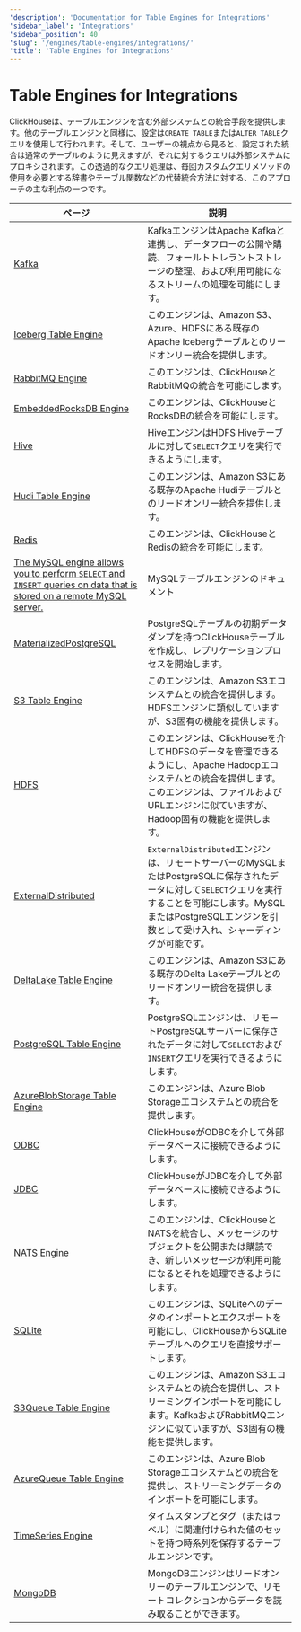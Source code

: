 ```yaml
---
'description': 'Documentation for Table Engines for Integrations'
'sidebar_label': 'Integrations'
'sidebar_position': 40
'slug': '/engines/table-engines/integrations/'
'title': 'Table Engines for Integrations'
---
```





# Table Engines for Integrations

ClickHouseは、テーブルエンジンを含む外部システムとの統合手段を提供します。他のテーブルエンジンと同様に、設定は`CREATE TABLE`または`ALTER TABLE`クエリを使用して行われます。そして、ユーザーの視点から見ると、設定された統合は通常のテーブルのように見えますが、それに対するクエリは外部システムにプロキシされます。この透過的なクエリ処理は、毎回カスタムクエリメソッドの使用を必要とする辞書やテーブル関数などの代替統合方法に対する、このアプローチの主な利点の一つです。

<!-- The table of contents table for this page is automatically generated by 
https://github.com/ClickHouse/clickhouse-docs/blob/main/scripts/autogenerate-table-of-contents.sh
from the YAML front matter fields: slug, description, title.

If you've spotted an error, please edit the YML frontmatter of the pages themselves.
-->
| ページ | 説明 |
|-----|-----|
| [Kafka](/engines/table-engines/integrations/kafka) | KafkaエンジンはApache Kafkaと連携し、データフローの公開や購読、フォールトトレラントストレージの整理、および利用可能になるストリームの処理を可能にします。 |
| [Iceberg Table Engine](/engines/table-engines/integrations/iceberg) | このエンジンは、Amazon S3、Azure、HDFSにある既存のApache Icebergテーブルとのリードオンリー統合を提供します。 |
| [RabbitMQ Engine](/engines/table-engines/integrations/rabbitmq) | このエンジンは、ClickHouseとRabbitMQの統合を可能にします。 |
| [EmbeddedRocksDB Engine](/engines/table-engines/integrations/embedded-rocksdb) | このエンジンは、ClickHouseとRocksDBの統合を可能にします。 |
| [Hive](/engines/table-engines/integrations/hive) | HiveエンジンはHDFS Hiveテーブルに対して`SELECT`クエリを実行できるようにします。 |
| [Hudi Table Engine](/engines/table-engines/integrations/hudi) | このエンジンは、Amazon S3にある既存のApache Hudiテーブルとのリードオンリー統合を提供します。 |
| [Redis](/engines/table-engines/integrations/redis) | このエンジンは、ClickHouseとRedisの統合を可能にします。 |
| [The MySQL engine allows you to perform `SELECT` and `INSERT` queries on data that is stored on a remote MySQL server.](/engines/table-engines/integrations/mysql) | MySQLテーブルエンジンのドキュメント |
| [MaterializedPostgreSQL](/engines/table-engines/integrations/materialized-postgresql) | PostgreSQLテーブルの初期データダンプを持つClickHouseテーブルを作成し、レプリケーションプロセスを開始します。 |
| [S3 Table Engine](/engines/table-engines/integrations/s3) | このエンジンは、Amazon S3エコシステムとの統合を提供します。HDFSエンジンに類似していますが、S3固有の機能を提供します。 |
| [HDFS](/engines/table-engines/integrations/hdfs) | このエンジンは、ClickHouseを介してHDFSのデータを管理できるようにし、Apache Hadoopエコシステムとの統合を提供します。このエンジンは、ファイルおよびURLエンジンに似ていますが、Hadoop固有の機能を提供します。 |
| [ExternalDistributed](/engines/table-engines/integrations/ExternalDistributed) | `ExternalDistributed`エンジンは、リモートサーバーのMySQLまたはPostgreSQLに保存されたデータに対して`SELECT`クエリを実行することを可能にします。MySQLまたはPostgreSQLエンジンを引数として受け入れ、シャーディングが可能です。 |
| [DeltaLake Table Engine](/engines/table-engines/integrations/deltalake) | このエンジンは、Amazon S3にある既存のDelta Lakeテーブルとのリードオンリー統合を提供します。 |
| [PostgreSQL Table Engine](/engines/table-engines/integrations/postgresql) | PostgreSQLエンジンは、リモートPostgreSQLサーバーに保存されたデータに対して`SELECT`および`INSERT`クエリを実行できるようにします。 |
| [AzureBlobStorage Table Engine](/engines/table-engines/integrations/azureBlobStorage) | このエンジンは、Azure Blob Storageエコシステムとの統合を提供します。 |
| [ODBC](/engines/table-engines/integrations/odbc) | ClickHouseがODBCを介して外部データベースに接続できるようにします。 |
| [JDBC](/engines/table-engines/integrations/jdbc) | ClickHouseがJDBCを介して外部データベースに接続できるようにします。 |
| [NATS Engine](/engines/table-engines/integrations/nats) | このエンジンは、ClickHouseとNATSを統合し、メッセージのサブジェクトを公開または購読でき、新しいメッセージが利用可能になるとそれを処理できるようにします。 |
| [SQLite](/engines/table-engines/integrations/sqlite) | このエンジンは、SQLiteへのデータのインポートとエクスポートを可能にし、ClickHouseからSQLiteテーブルへのクエリを直接サポートします。 |
| [S3Queue Table Engine](/engines/table-engines/integrations/s3queue) | このエンジンは、Amazon S3エコシステムとの統合を提供し、ストリーミングインポートを可能にします。KafkaおよびRabbitMQエンジンに似ていますが、S3固有の機能を提供します。 |
| [AzureQueue Table Engine](/engines/table-engines/integrations/azure-queue) | このエンジンは、Azure Blob Storageエコシステムとの統合を提供し、ストリーミングデータのインポートを可能にします。 |
| [TimeSeries Engine](/engines/table-engines/special/time_series) | タイムスタンプとタグ（またはラベル）に関連付けられた値のセットを持つ時系列を保存するテーブルエンジンです。 |
| [MongoDB](/engines/table-engines/integrations/mongodb) | MongoDBエンジンはリードオンリーのテーブルエンジンで、リモートコレクションからデータを読み取ることができます。 |
